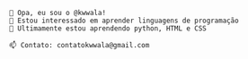     👋 Opa, eu sou o @kwwala!
    👀 Estou interessado em aprender linguagens de programação
    📖 Ultimamente estou aprendendo python, HTML e CSS
    
    📫 Contato: contatokwwala@gmail.com
    
